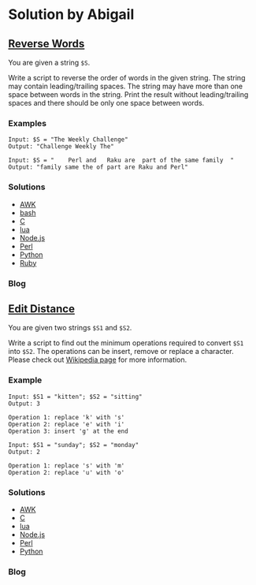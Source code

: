 # Solution by Abigail

## [Reverse Words](https://perlweeklychallenge.org/blog/perl-weekly-challenge-096/#TASK1)

You are given a string `$S`.

Write a script to reverse the order of words in the given string.
The string may contain leading/trailing spaces. The string may have
more than one space between words in the string. Print the result
without leading/trailing spaces and there should be only one space
between words.

### Examples
~~~~
Input: $S = "The Weekly Challenge"
Output: "Challenge Weekly The"

Input: $S = "    Perl and   Raku are  part of the same family  "
Output: "family same the of part are Raku and Perl"
~~~~

### Solutions
* [AWK](awk/ch-1.awk)
* [bash](sh/ch-1.sh)
* [C](c/ch-1.c)
* [lua](lua/ch-1.lua)
* [Node.js](node/ch-1.js)
* [Perl](perl/ch-1.pl)
* [Python](python/ch-1.py)
* [Ruby](ruby/ch-1.py)

### Blog


## [Edit Distance](https://perlweeklychallenge.org/blog/perl-weekly-challenge-096/#TASK2)

You are given two strings `$S1` and `$S2`.

Write a script to find out the minimum operations required to convert
`$S1` into `$S2`. The operations can be insert, remove or replace a
character. Please check out [Wikipedia
page](https://en.wikipedia.org/wiki/Edit_distance) for more information.

### Example
~~~~
Input: $S1 = "kitten"; $S2 = "sitting"
Output: 3

Operation 1: replace 'k' with 's'
Operation 2: replace 'e' with 'i'
Operation 3: insert 'g' at the end
~~~~

~~~~
Input: $S1 = "sunday"; $S2 = "monday"
Output: 2

Operation 1: replace 's' with 'm'
Operation 2: replace 'u' with 'o'
~~~~

### Solutions
* [AWK](awk/ch-2.awk)
* [C](c/ch-2.c)
* [lua](lua/ch-2.lua)
* [Node.js](node/ch-2.js)
* [Perl](perl/ch-2.pl)
* [Python](python/ch-2.py)

### Blog
